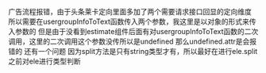 广告流程报错，由于头条莱卡定向里面多加了两个需要请求接口回显的定向维度
所以需要在usergroupInfoToText函数传入两个参数，我这里是以对象的形式来传入参数的
但是由于没看到estimate组件后面有对usergroupInfoToText函数的二次调用，这里的二次调用这个参数没传所以是undefined
那么undefined.attr是会报错的
还有一个问题
因为split方法是只有string类型才有，所以最好在进行ele.split之前对ele进行类型判断